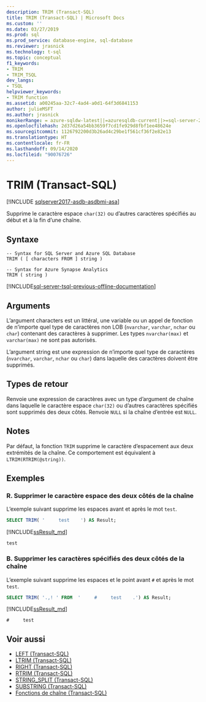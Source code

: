 ```yaml
---
description: TRIM (Transact-SQL)
title: TRIM (Transact-SQL) | Microsoft Docs
ms.custom: ''
ms.date: 03/27/2019
ms.prod: sql
ms.prod_service: database-engine, sql-database
ms.reviewer: jrasnick
ms.technology: t-sql
ms.topic: conceptual
f1_keywords:
- TRIM
- TRIM_TSQL
dev_langs:
- TSQL
helpviewer_keywords:
- TRIM function
ms.assetid: a00245aa-32c7-4ad4-a0d1-64f3d6841153
author: julieMSFT
ms.author: jrasnick
monikerRange: = azure-sqldw-latest||=azuresqldb-current||>=sql-server-2017||=sqlallproducts-allversions||>=sql-server-linux-2017||=azuresqldb-mi-current
ms.openlocfilehash: 2d37d26a54bb3659f7cd1fe929d8fbf1ee48624e
ms.sourcegitcommit: 1126792200d3b26ad4c29be1f561cf36f2e82e13
ms.translationtype: HT
ms.contentlocale: fr-FR
ms.lasthandoff: 09/14/2020
ms.locfileid: "90076726"
---
```

# <a name="trim-transact-sql"></a>TRIM (Transact-SQL)

[!INCLUDE [sqlserver2017-asdb-asdbmi-asa](../../includes/applies-to-version/sqlserver2017-asdb-asdbmi-asa.md)]

Supprime le caractère espace `char(32)` ou d’autres caractères spécifiés au début et à la fin d’une chaîne.  

## <a name="syntax"></a>Syntaxe

```
-- Syntax for SQL Server and Azure SQL Database
TRIM ( [ characters FROM ] string )
```

```
-- Syntax for Azure Synapse Analytics
TRIM ( string )
```

[!INCLUDE[sql-server-tsql-previous-offline-documentation](../../includes/sql-server-tsql-previous-offline-documentation.md)]

## <a name="arguments"></a>Arguments

L’argument characters est un littéral, une variable ou un appel de fonction de n’importe quel type de caractères non LOB (`nvarchar`, `varchar`, `nchar` ou `char`) contenant des caractères à supprimer. Les types `nvarchar(max)` et `varchar(max)` ne sont pas autorisés.

L’argument string est une expression de n’importe quel type de caractères (`nvarchar`, `varchar`, `nchar` ou `char`) dans laquelle des caractères doivent être supprimés.

## <a name="return-types"></a>Types de retour

Renvoie une expression de caractères avec un type d’argument de chaîne dans laquelle le caractère espace `char(32)` ou d’autres caractères spécifiés sont supprimés des deux côtés. Renvoie `NULL` si la chaîne d’entrée est `NULL`.

## <a name="remarks"></a>Notes

Par défaut, la fonction `TRIM` supprime le caractère d’espacement aux deux extrémités de la chaîne. Ce comportement est équivalent à `LTRIM(RTRIM(@string))`.

## <a name="examples"></a>Exemples

### <a name="a--removes-the-space-character-from-both-sides-of-string"></a>R.  Supprimer le caractère espace des deux côtés de la chaîne

L’exemple suivant supprime les espaces avant et après le mot `test`.

```sql
SELECT TRIM( '     test    ') AS Result;
```

[!INCLUDE[ssResult_md](../../includes/ssresult-md.md)]

```
test
```

### <a name="b--removes-specified-characters-from-both-sides-of-string"></a>B.  Supprimer les caractères spécifiés des deux côtés de la chaîne

L’exemple suivant supprime les espaces et le point avant `#` et après le mot `test`.

```sql
SELECT TRIM( '.,! ' FROM  '     #     test    .') AS Result;
```

[!INCLUDE[ssResult_md](../../includes/ssresult-md.md)]
```
#     test
```

## <a name="see-also"></a>Voir aussi

- [LEFT &#40;Transact-SQL&#41;](../../t-sql/functions/left-transact-sql.md)  
- [LTRIM &#40;Transact-SQL&#41;](../../t-sql/functions/ltrim-transact-sql.md)  
- [RIGHT &#40;Transact-SQL&#41;](../../t-sql/functions/right-transact-sql.md)  
- [RTRIM &#40;Transact-SQL&#41;](../../t-sql/functions/rtrim-transact-sql.md)  
- [STRING_SPLIT &#40;Transact-SQL&#41;](../../t-sql/functions/string-split-transact-sql.md)  
- [SUBSTRING &#40;Transact-SQL&#41;](../../t-sql/functions/substring-transact-sql.md)  
- [Fonctions de chaîne &#40;Transact-SQL&#41;](../../t-sql/functions/string-functions-transact-sql.md)

